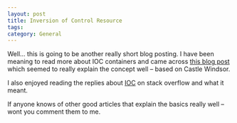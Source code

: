 ```yaml
---
layout: post
title: Inversion of Control Resource
tags: 
category: General
---
```

Well… this is going to be another really short blog posting. I have been meaning to read more about IOC containers and came across [this blog post](http://dotnetslackers.com/articles/designpatterns/InversionOfControlAndDependencyInjectionWithCastleWindsorContainerPart1.aspx) which seemed to really explain the concept well – based on Castle Windsor.

I also  enjoyed reading the replies about [IOC](http://stackoverflow.com/questions/3058/what-is-inversion-of-control) on stack overflow and what it meant.

If anyone knows of other good articles that explain the basics really well – wont you comment them to me.
